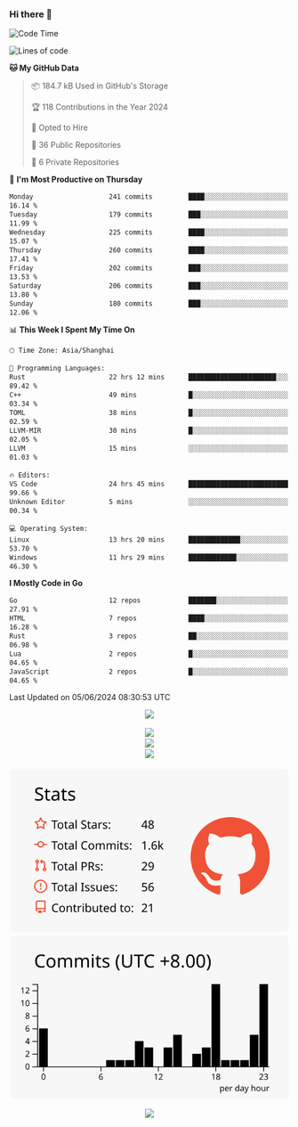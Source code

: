 ### Hi there 👋

<!--
this is a ✨ _special_ ✨ repository because its `README.md` (this file) appears on your GitHub profile.

Here are some ideas to get you started:

- 🔭 I’m currently working on ...
- 🌱 I’m currently learning ...
- 👯 I’m looking to collaborate on ...
- 🤔 I’m looking for help with ...
- 💬 Ask me about ...
- 📫 How to reach me: ...
- 😄 Pronouns: ...
- ⚡ Fun fact: ...
-->

<!--START_SECTION:waka-->
![Code Time](http://img.shields.io/badge/Code%20Time-1%2C299%20hrs%2027%20mins-blue)

![Lines of code](https://img.shields.io/badge/From%20Hello%20World%20I%27ve%20Written-1.4%20million%20lines%20of%20code-blue)

**🐱 My GitHub Data** 

> 📦 184.7 kB Used in GitHub's Storage 
 > 
> 🏆 118 Contributions in the Year 2024
 > 
> 💼 Opted to Hire
 > 
> 📜 36 Public Repositories 
 > 
> 🔑 6 Private Repositories 
 > 
📅 **I'm Most Productive on Thursday** 

```text
Monday                   241 commits         ████░░░░░░░░░░░░░░░░░░░░░   16.14 % 
Tuesday                  179 commits         ███░░░░░░░░░░░░░░░░░░░░░░   11.99 % 
Wednesday                225 commits         ████░░░░░░░░░░░░░░░░░░░░░   15.07 % 
Thursday                 260 commits         ████░░░░░░░░░░░░░░░░░░░░░   17.41 % 
Friday                   202 commits         ███░░░░░░░░░░░░░░░░░░░░░░   13.53 % 
Saturday                 206 commits         ███░░░░░░░░░░░░░░░░░░░░░░   13.80 % 
Sunday                   180 commits         ███░░░░░░░░░░░░░░░░░░░░░░   12.06 % 
```


📊 **This Week I Spent My Time On** 

```text
🕑︎ Time Zone: Asia/Shanghai

💬 Programming Languages: 
Rust                     22 hrs 12 mins      ██████████████████████░░░   89.42 % 
C++                      49 mins             █░░░░░░░░░░░░░░░░░░░░░░░░   03.34 % 
TOML                     38 mins             █░░░░░░░░░░░░░░░░░░░░░░░░   02.59 % 
LLVM-MIR                 30 mins             █░░░░░░░░░░░░░░░░░░░░░░░░   02.05 % 
LLVM                     15 mins             ░░░░░░░░░░░░░░░░░░░░░░░░░   01.03 % 

🔥 Editors: 
VS Code                  24 hrs 45 mins      █████████████████████████   99.66 % 
Unknown Editor           5 mins              ░░░░░░░░░░░░░░░░░░░░░░░░░   00.34 % 

💻 Operating System: 
Linux                    13 hrs 20 mins      █████████████░░░░░░░░░░░░   53.70 % 
Windows                  11 hrs 29 mins      ████████████░░░░░░░░░░░░░   46.30 % 
```

**I Mostly Code in Go** 

```text
Go                       12 repos            ███████░░░░░░░░░░░░░░░░░░   27.91 % 
HTML                     7 repos             ████░░░░░░░░░░░░░░░░░░░░░   16.28 % 
Rust                     3 repos             ██░░░░░░░░░░░░░░░░░░░░░░░   06.98 % 
Lua                      2 repos             █░░░░░░░░░░░░░░░░░░░░░░░░   04.65 % 
JavaScript               2 repos             █░░░░░░░░░░░░░░░░░░░░░░░░   04.65 % 
```




 Last Updated on 05/06/2024 08:30:53 UTC
<!--END_SECTION:waka-->


<div align="center">
 
![](https://github-readme-stats.vercel.app/api/wakatime?username=hycinth22&layout=compact&langs_count=10)

</div>

<div align="center"> <img src="https://metrics.lecoq.io/hycinth22?template=classic&config.timezone=Asia%2FShanghai"> </div>

<div align="center"> <img src="https://github-readme-stats.vercel.app/api/top-langs/?username=hycinth22&hide_title=true&hide_border=true&layout=compact&langs_count=6&text_color=000&icon_color=fff&bg_color=0,52fa5a,4dfcff,c64dff&theme=graywhite" /> </div>

<div align="center"> <img src="https://github-profile-trophy.vercel.app/?username=hycinth22" /> </div>

<div align="center">
 
![](https://raw.githubusercontent.com/hycinth22/hycinth22/main/profile-summary-card-output/swift/3-stats.svg) ![](https://raw.githubusercontent.com/hycinth22/hycinth22/main/profile-summary-card-output/swift/4-productive-time.svg)

</div>

<div align="center"> <img src="https://github-readme-streak-stats.herokuapp.com/?user=hycinth22" /> </div>


